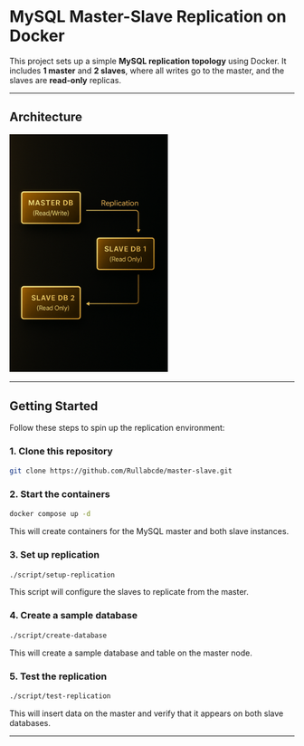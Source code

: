 # MySQL Master-Slave Replication on Docker

This project sets up a simple **MySQL replication topology** using Docker. It includes **1 master** and **2 slaves**, where all writes go to the master, and the slaves are **read-only** replicas.

---

## Architecture

<img src="architecture.png" alt="Topology" width="280"/>

---

## Getting Started

Follow these steps to spin up the replication environment:

### 1. Clone this repository

```bash
git clone https://github.com/Rullabcde/master-slave.git
```

### 2. Start the containers

```bash
docker compose up -d
```

This will create containers for the MySQL master and both slave instances.

### 3. Set up replication

```bash
./script/setup-replication
```

This script will configure the slaves to replicate from the master.

### 4. Create a sample database

```bash
./script/create-database
```

This will create a sample database and table on the master node.

### 5. Test the replication

```bash
./script/test-replication
```

This will insert data on the master and verify that it appears on both slave databases.

---
